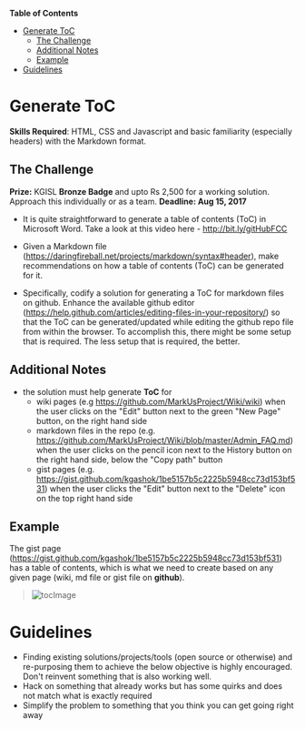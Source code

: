 
**Table of Contents**

* [Generate ToC](#generate-toc)  
	* [The Challenge](#the-challenge)  
	* [Additional Notes](#additional-notes)  
	* [Example](#example)  
* [Guidelines](#guidelines)  


# Generate ToC 

**Skills Required**:  HTML, CSS and Javascript and basic familiarity (especially headers) with the Markdown format. 

## The Challenge 

**Prize:** KGISL **Bronze Badge** and upto Rs 2,500 for a working solution. Approach this individually or as a team. **Deadline: Aug 15, 2017**

- It is quite straightforward to generate a table of contents (ToC) in Microsoft Word. Take a look at this video here -  http://bit.ly/gitHubFCC 

- Given a Markdown file (https://daringfireball.net/projects/markdown/syntax#header), make  recommendations on how a table of contents (ToC) can be generated for it. 

- Specifically, codify a solution for generating a ToC for markdown files on github. Enhance the available github editor (https://help.github.com/articles/editing-files-in-your-repository/) so that the ToC can be generated/updated while editing the github repo file from within the browser. To accomplish this, there might be some setup that is required. The less setup that is required, the better. 

## Additional Notes

 - the solution must help generate **ToC** for 
	 - wiki pages (e.g https://github.com/MarkUsProject/Wiki/wiki) when the user clicks on the "Edit" button next to the green "New Page" button, on the right hand side
	 - markdown files in the repo (e.g. https://github.com/MarkUsProject/Wiki/blob/master/Admin_FAQ.md) when the user clicks on the pencil icon next to the History button on the right hand side, below the "Copy path" button
	 - gist pages (e.g. https://gist.github.com/kgashok/1be5157b5c2225b5948cc73d153bf531) when the user clicks the "Edit" button next to the "Delete" icon on the top right hand side 

## Example 

The gist page (https://gist.github.com/kgashok/1be5157b5c2225b5948cc73d153bf531) has a table of contents, which is what we need to create based on any given page (wiki, md file or gist file on **github**). 

> ![tocImage](https://files.gitter.im/kgisl/campsite/wkDQ/Screenshot-2017-07-26-at-13.45.33.png)

# Guidelines

- Finding existing solutions/projects/tools (open source or otherwise) and re-purposing them to achieve the below objective is highly encouraged. Don't reinvent something that is also working well. 
- Hack on something that already works but has some quirks and does not match what is exactly required 
- Simplify the problem to something that you think you can get going right away


